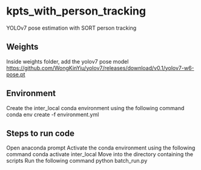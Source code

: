 # kpts_with_person_tracking
YOLOv7 pose estimation with SORT person tracking

## Weights
Inside weights folder, add the yolov7 pose model
https://github.com/WongKinYiu/yolov7/releases/download/v0.1/yolov7-w6-pose.pt

## Environment
Create the inter_local conda environment using the following command
conda env create -f environment.yml

## Steps to run code
Open anaconda prompt
Activate the conda environment using the following command
conda activate inter_local
Move into the directory containing the scripts
Run the following command
python batch_run.py <Path to the directory containing videos>


